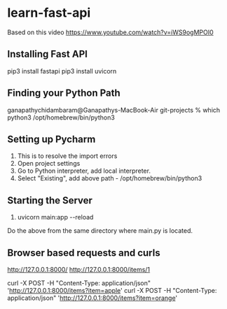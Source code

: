 # learn-fast-api
Based on this video https://www.youtube.com/watch?v=iWS9ogMPOI0

## Installing Fast API

pip3 install fastapi
pip3 install uvicorn

## Finding your Python Path

ganapathychidambaram@Ganapathys-MacBook-Air git-projects % which python3
/opt/homebrew/bin/python3

## Setting up Pycharm 

1. This is to resolve the import errors
2. Open project settings
3. Go to Python interpreter, add local interpreter.
4. Select "Existing", add above path - /opt/homebrew/bin/python3

## Starting the Server

1. uvicorn main:app --reload

Do the above from the same directory where main.py is located.

## Browser based requests and curls

http://127.0.0.1:8000/
http://127.0.0.1:8000/items/1

curl -X POST -H "Content-Type: application/json" 'http://127.0.0.1:8000/items?item=apple'
curl -X POST -H "Content-Type: application/json" 'http://127.0.0.1:8000/items?item=orange'
